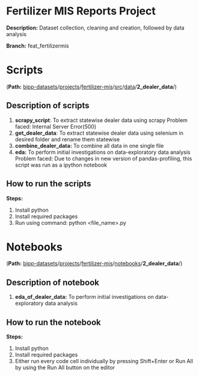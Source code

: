 # Fertilizer MIS Reports Project
**Description:** Dataset collection, cleaning and creation, followed by data analysis

**Branch:** feat_fertilizermis

 # Scripts
 (**Path:** [bipp-datasets](https://github.com/bippisb/bipp-datasets/tree/feat_fertilizermis)/[projects](https://github.com/bippisb/bipp-datasets/tree/feat_fertilizermis/projects)/[fertilizer-mis](https://github.com/bippisb/bipp-datasets/tree/feat_fertilizermis/projects/fertilizer-mis)/[src](https://github.com/bippisb/bipp-datasets/tree/feat_fertilizermis/projects/fertilizer-mis/src)/[data](https://github.com/bippisb/bipp-datasets/tree/feat_fertilizermis/projects/fertilizer-mis/src/data)/**2_dealer_data**/)

## Description of scripts
1. **scrapy_script**: To extract statewise dealer data using scrapy
		Problem faced: Internal Server Error(500)
2. **get_dealer_data**: To extract statewise dealer data using selenium in desired folder and rename them statewise
3. **combine_dealer_data:** To combine all data in one single file
4. **eda:** To perform initial investigations on data-exploratory data analysis
		Problem faced: Due to changes in new version of pandas-profiling, this script was run as a ipython notebook

## How to run the scripts

**Steps:**
1. Install python
2. Install required packages
3. Run using command: python <file_name>.py

# Notebooks
(**Path:** [bipp-datasets](https://github.com/bippisb/bipp-datasets/tree/feat_fertilizermis)/[projects](https://github.com/bippisb/bipp-datasets/tree/feat_fertilizermis/projects)/[fertilizer-mis](https://github.com/bippisb/bipp-datasets/tree/feat_fertilizermis/projects/fertilizer-mis)/[notebooks](https://github.com/bippisb/bipp-datasets/tree/feat_fertilizermis/projects/fertilizer-mis/notebooks)/**2_dealer_data**/)
## Description of notebook

1. **eda_of_dealer_data:** To perform initial investigations on data-exploratory data analysis
## How to run the notebook
**Steps:**
1. Install python
2. Install required packages
3. Either run every code cell individually by pressing Shift+Enter or Run All by using the Run All button on the editor
